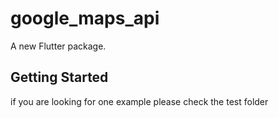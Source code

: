 # google_maps_api

A new Flutter package.

## Getting Started
if you are looking for one example please check the test folder

